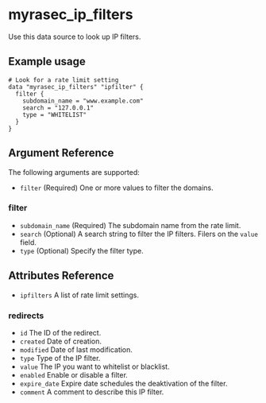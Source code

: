 # myrasec_ip_filters

Use this data source to look up IP filters.

## Example usage

```hcl
# Look for a rate limit setting
data "myrasec_ip_filters" "ipfilter" {
  filter {
    subdomain_name = "www.example.com"
    search = "127.0.0.1"
    type = "WHITELIST"
  }
}
```

## Argument Reference

The following arguments are supported:

* `filter` (Required) One or more values to filter the domains.

### filter
* `subdomain_name` (Required) The subdomain name from the rate limit.
* `search` (Optional) A search string to filter the IP filters. Filers on the `value` field.
* `type` (Optional) Specify the filter type.


## Attributes Reference
* `ipfilters` A list of rate limit settings.

### redirects
* `id` The ID of the redirect.
* `created` Date of creation.
* `modified` Date of last modification.
* `type` Type of the IP filter.
* `value` The IP you want to whitelist or blacklist.
* `enabled` Enable or disable a filter.
* `expire_date` Expire date schedules the deaktivation of the filter.
* `comment` A comment to describe this IP filter.